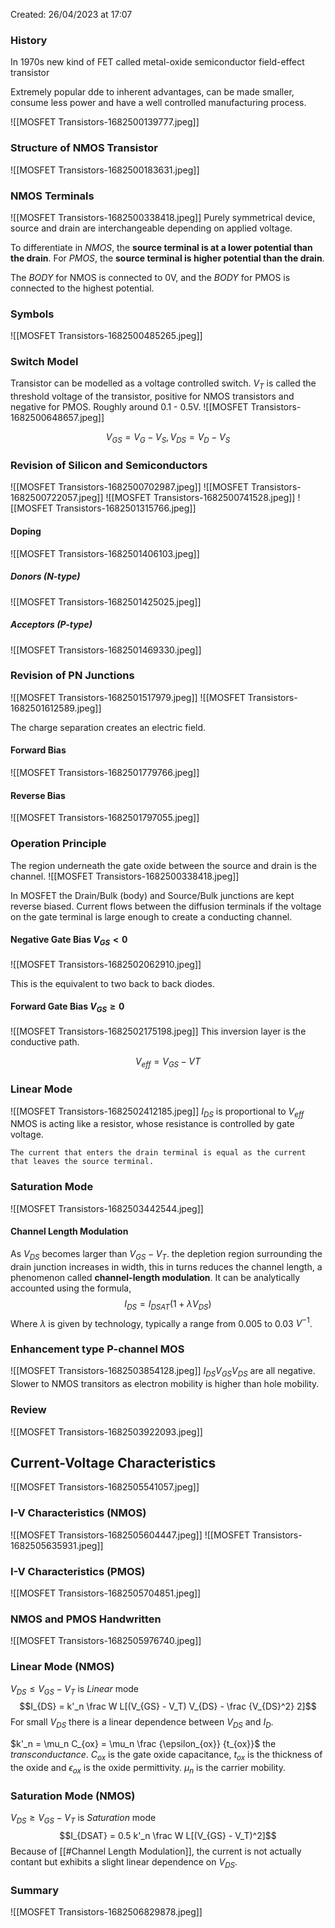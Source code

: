 Created: 26/04/2023 at 17:07

### History
In 1970s new kind of FET called metal-oxide semiconductor field-effect transistor

Extremely popular dde to inherent advantages, can be made smaller, consume less power and have a well controlled manufacturing process.

![[MOSFET Transistors-1682500139777.jpeg]]

### Structure of NMOS Transistor
![[MOSFET Transistors-1682500183631.jpeg]]

### NMOS Terminals
![[MOSFET Transistors-1682500338418.jpeg]]
Purely symmetrical device, source and drain are interchangeable depending on applied voltage.

To differentiate in *NMOS*, the **source terminal is at a lower potential than the drain**.
For *PMOS*, the **source terminal is higher potential than the drain**.

The *BODY* for NMOS is connected to 0V, and the *BODY* for PMOS is connected to the highest potential.

### Symbols
![[MOSFET Transistors-1682500485265.jpeg]]

### Switch Model
Transistor can be modelled as a voltage controlled switch.
$V_T$ is called the threshold voltage of the transistor, positive for NMOS transistors and negative for PMOS. Roughly around 0.1 - 0.5V.
![[MOSFET Transistors-1682500648657.jpeg]]

$$V_{GS} = V_G - V_S, V_{DS} = V_D - V_S$$

### Revision of Silicon and Semiconductors
![[MOSFET Transistors-1682500702987.jpeg]]
![[MOSFET Transistors-1682500722057.jpeg]]
![[MOSFET Transistors-1682500741528.jpeg]]
![[MOSFET Transistors-1682501315766.jpeg]]

#### Doping
![[MOSFET Transistors-1682501406103.jpeg]]

##### Donors (N-type)
![[MOSFET Transistors-1682501425025.jpeg]]

##### Acceptors (P-type)
![[MOSFET Transistors-1682501469330.jpeg]]

### Revision of PN Junctions
![[MOSFET Transistors-1682501517979.jpeg]]
![[MOSFET Transistors-1682501612589.jpeg]]

The charge separation creates an electric field.

#### Forward Bias
![[MOSFET Transistors-1682501779766.jpeg]]

#### Reverse Bias
![[MOSFET Transistors-1682501797055.jpeg]]

### Operation Principle
The region underneath the gate oxide between the source and drain is the channel.
![[MOSFET Transistors-1682500338418.jpeg]]

In MOSFET the Drain/Bulk (body) and Source/Bulk junctions are kept reverse biased.
Current flows between the diffusion terminals if the voltage on the gate terminal is large enough to create a conducting channel.

#### Negative Gate Bias $V_{GS} < 0$
![[MOSFET Transistors-1682502062910.jpeg]]

This is the equivalent to two back to back diodes.

#### Forward Gate Bias $V_{GS} \geq 0$
![[MOSFET Transistors-1682502175198.jpeg]]
This inversion layer is the conductive path.

$$V_{eff} = V_{GS} - V{T}$$

### Linear Mode
![[MOSFET Transistors-1682502412185.jpeg]]
$I_{DS}$ is proportional to $V_{eff}$
NMOS is acting like a resistor, whose resistance is controlled by gate voltage.
```ad-important
The current that enters the drain terminal is equal as the current that leaves the source terminal.
```

### Saturation Mode
![[MOSFET Transistors-1682503442544.jpeg]]

#### Channel Length Modulation
As $V_{DS}$ becomes larger than $V_{GS} - V_{T}$. the depletion region surrounding the drain junction increases in width, this in turns reduces the channel length, a phenomenon called **channel-length modulation**. It can be analytically accounted using the formula,
$$I_{DS} = I_{DSAT}(1 + \lambda V_{DS})$$
Where $\lambda$ is given by technology, typically a range from 0.005 to 0.03 $V^{-1}$.

### Enhancement type P-channel MOS
![[MOSFET Transistors-1682503854128.jpeg]]
$I_{DS} V_{GS} V_{DS}$ are all negative. Slower to NMOS transitors as electron mobility is higher than hole mobility.

### Review
![[MOSFET Transistors-1682503922093.jpeg]]

## Current-Voltage Characteristics
![[MOSFET Transistors-1682505541057.jpeg]]

### I-V Characteristics (NMOS)
![[MOSFET Transistors-1682505604447.jpeg]]
![[MOSFET Transistors-1682505635931.jpeg]]

### I-V Characteristics (PMOS)
![[MOSFET Transistors-1682505704851.jpeg]]

### NMOS and PMOS Handwritten
![[MOSFET Transistors-1682505976740.jpeg]]

### Linear Mode (NMOS)
$V_{DS} \leq V_{GS} - V_T$ is *Linear* mode
$$I_{DS} = k'_n \frac W L[(V_{GS} - V_T) V_{DS} - \frac {V_{DS}^2} 2]$$
For small $V_{DS}$ there is a linear dependence between $V_{DS}$ and $I_D$.

$k'_n = \mu_n C_{ox} = \mu_n \frac {\epsilon_{ox}} {t_{ox}}$ the *transconductance*.
$C_{ox}$ is the gate oxide capacitance, $t_{ox}$ is the thickness of the oxide and $\epsilon_{ox}$ is the oxide permittivity.
$\mu_n$ is the carrier mobility.

### Saturation Mode (NMOS)
$V_{DS} \geq V_{GS} - V_T$ is *Saturation* mode
$$I_{DSAT} = 0.5 k'_n \frac W L[(V_{GS} - V_T)^2]$$
Because of [[#Channel Length Modulation]], the current is not actually contant but exhibits a slight linear dependence on $V_{DS}$.

### Summary
![[MOSFET Transistors-1682506829878.jpeg]]